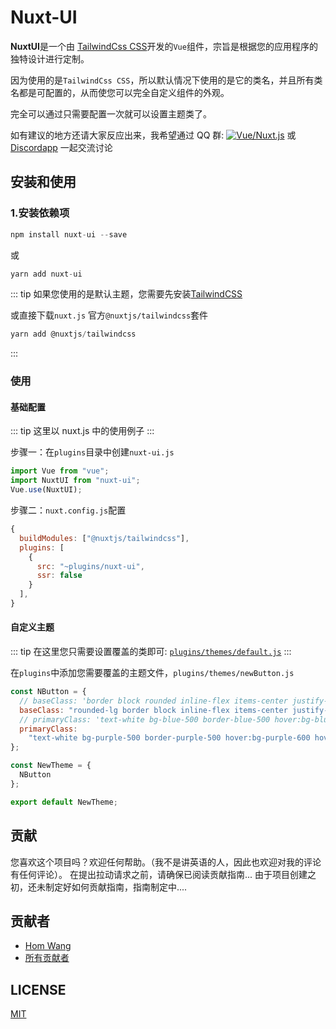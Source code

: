 # Nuxt-UI

**NuxtUI**是一个由 [TailwindCss CSS](https://tailwindcss.com/docs/installation)开发的`Vue`组件，宗旨是根据您的应用程序的独特设计进行定制。

因为使用的是`TailwindCss CSS`，所以默认情况下使用的是它的类名，并且所有类名都是可配置的，从而使您可以完全自定义组件的外观。

完全可以通过只需要配置一次就可以设置主题类了。

如有建议的地方还请大家反应出来，我希望通过 QQ 群: <a target="_blank" href="//shang.qq.com/wpa/qunwpaidkey=29f4417f6627cb73eb304b3833698cfe28ea196858df935010a186ba84db2288"><img border="0" src="//pub.idqqimg.com/wpa/images/group.png" alt="Vue/Nuxt.js" title="Vue/Nuxt.js"></a> 或 [Discordapp](https://discordapp.com/channels/473401852243869706/473511822893383691) 一起交流讨论

## 安装和使用

### 1.安装依赖项

```js
npm install nuxt-ui --save
```

或

```js
yarn add nuxt-ui
```

::: tip
如果您使用的是默认主题，您需要先安装[TailwindCSS](https://tailwindcss.com/docs/installation)

或直接下载`nuxt.js` 官方`@nuxtjs/tailwindcss`套件

```js
yarn add @nuxtjs/tailwindcss
```

:::

### 使用

#### 基础配置

::: tip
这里以 nuxt.js 中的使用例子
:::

步骤一：在`plugins`目录中创建`nuxt-ui.js`

```js
import Vue from "vue";
import NuxtUI from "nuxt-ui";
Vue.use(NuxtUI);
```

步骤二：`nuxt.config.js`配置

```js
{
  buildModules: ["@nuxtjs/tailwindcss"],
  plugins: [
    {
      src: "~plugins/nuxt-ui",
      ssr: false
    }
  ],
}
```

#### 自定义主题

::: tip
在这里您只需要设置覆盖的类即可:
[`plugins/themes/default.js`](https://github.com/516310460/NuxtUI/tree/master/plugins/themes/default.js)
:::

在`plugins`中添加您需要覆盖的主题文件，`plugins/themes/newButton.js`

```js
const NButton = {
  // baseClass: 'border block rounded inline-flex items-center justify-center',
  baseClass: "rounded-lg border block inline-flex items-center justify-center",
  // primaryClass: 'text-white bg-blue-500 border-blue-500 hover:bg-blue-600 hover:border-blue-600',
  primaryClass:
    "text-white bg-purple-500 border-purple-500 hover:bg-purple-600 hover:border-purple-600"
};

const NewTheme = {
  NButton
};

export default NewTheme;
```

## 贡献

您喜欢这个项目吗？欢迎任何帮助。（我不是讲英语的人，因此也欢迎对我的评论有任何评论）。
在提出拉动请求之前，请确保已阅读贡献指南...
由于项目创建之初，还未制定好如何贡献指南，指南制定中....

## 贡献者

- [Hom Wang](https://github.com/516310460)
- [所有贡献者](https://github.com/516310460/NuxtUI/graphs/contributors)

## LICENSE

[MIT](LICENSE)
